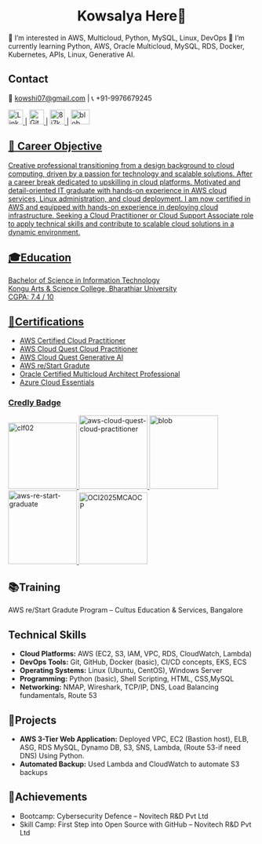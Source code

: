 <html>
  <body>
  <h1 align="center">Kowsalya Here👋</h1>
👀 I’m interested in AWS, Multicloud, Python, MySQL, Linux, DevOps
🌱 I’m currently learning Python, AWS, Oracle Multicloud, MySQL, RDS, Docker, Kubernetes, APIs, Linux, Generative AI.

  <h2>Contact </h2>
  <p>
  📧 <a href="mailto:kowshi07@gmail.com">kowshi07@gmail.com</a> | 📞 +91-9976679245 <br>    
    
<a href="https://www.linkedin.com/in/kowsalya-r77" target="_blank"><img width="30" height="30" alt="LinkedIn_logo_initials" src="https://github.com/user-attachments/assets/c86f37c8-d147-4bd5-a778-c0e0c2ff454d" /> 
 </a> |
<a href="https://github.com/Kowsalya-Rathinasamy" target="_blank"><img width="30" height="30" alt="Github-desktop-logo-symbol svg" src="https://github.com/user-attachments/assets/0eb74db4-58ff-4fa6-b455-a8e112101c8e" />
</a> |
<a href="https://dev.to/kowsalyarathinasamy" target="_blank"><img width="30" height="30" alt="8j7kvp660rqzt99zui8e" src="https://github.com/user-attachments/assets/012b3418-3102-4738-a723-875c3005f96c" />
</a> |
<a href="https://www.credly.com/users/kowsalya-r77" target="_blank"> <img width="38" height="30" alt="blob (2)" src="https://github.com/user-attachments/assets/a4cd49ce-7aaa-4345-8352-e7217bbacf4f" />
</p>

<h2>🎯 Career Objective</h2>
<p> Creative professional transitioning from a design background to cloud computing, driven by a passion for technology and scalable solutions. After a career break dedicated to upskilling in cloud platforms. Motivated and detail-oriented IT graduate with hands-on experience in AWS cloud services, Linux administration, and cloud deployment. I am now certified in AWS and equipped with hands-on experience in deploying cloud infrastructure. Seeking a Cloud Practitioner or Cloud Support Associate role to apply technical skills and contribute to scalable cloud solutions in a dynamic environment.</p>

<h2>🎓Education</h2>
  <p>
    Bachelor of Science in Information Technology<br>
    Kongu Arts & Science College, Bharathiar University<br>
    CGPA: 7.4 / 10
  </p>
<h2>📜Certifications</h2>
  <ul>
    <li>AWS Certified Cloud Practitioner</li>
    <li>AWS Cloud Quest Cloud Practitioner</li>
    <li>AWS Cloud Quest Generative AI</li>    
    <li>AWS re/Start Gradute</li>      
    <li>Oracle Certified Multicloud Architect Professional</li>
    <li>Azure Cloud Essentials</li>
  </ul>
  <!-- Credly Badge -->
  <h3>Credly Badge</h3>
    <a href="https://www.credly.com/badges/cd7766bb-89e8-42a2-872f-059cd9f41741/public_url" target="_blank">
    <img width="140" height="135" alt="clf02" src="https://github.com/user-attachments/assets/76f469e8-447e-45cc-8e61-838b6004ddcc" />
       <a href="https://www.credly.com/badges/5cb2b11b-7c1d-4e01-95c9-3b25ac52984f/public_url" target="_blank">
   <img width="140" height="150" alt="aws-cloud-quest-cloud-practitioner" src="https://github.com/user-attachments/assets/98b274e4-2b5c-4fff-830c-bbef33fd1637" />
        <a href="https://www.credly.com/badges/02f6d831-d92b-486f-8501-341c826f16b7/public_url" target="_blank">
         <img width="140" height="150" alt="blob" src="https://github.com/user-attachments/assets/9a568fc5-71d9-44c2-898c-64d20bc410df" />
        <a href="https://www.credly.com/badges/f020f5c6-ee2c-4a4c-be4a-82f364edff8b/public_url" target="_blank">
    <img width="140" height="150" alt="aws-re-start-graduate" src="https://github.com/user-attachments/assets/a85f8736-17f1-48f8-b860-1100f57a9918" />
        <a href="https://catalog-education.oracle.com/ords/certview/sharebadge?id=2D6D190766509EB87137A25A533DE18A1350020ABAFDF064D9F670B46E8ACB12" target="_blank">
   <img width="140" height="146" alt="OCI2025MCAOCP" src="https://github.com/user-attachments/assets/d363ef0b-ca54-4f4d-ba42-9e946a5c5775" />

  </a>
  <h2>📚Training</h2>
  <p>
    AWS re/Start Gradute Program – Cultus Education & Services, Bangalore<br>
  </p>
  <h2>Technical Skills</h2>
  <ul>
    <li><strong>Cloud Platforms:</strong> AWS (EC2, S3, IAM, VPC, RDS, CloudWatch, Lambda)</li>
    <li><strong>DevOps Tools:</strong> Git, GitHub, Docker (basic), CI/CD concepts, EKS, ECS </li>
    <li><strong>Operating Systems:</strong> Linux (Ubuntu, CentOS), Windows Server</li>
    <li><strong>Programming:</strong> Python (basic), Shell Scripting, HTML, CSS,MySQL</li>
    <li><strong>Networking:</strong> NMAP, Wireshark, TCP/IP, DNS, Load Balancing fundamentals, Route 53</li>
  </ul>
  <h2>💼Projects</h2>
  <ul>
    <li><strong>AWS 3-Tier Web Application:</strong> Deployed VPC, EC2 (Bastion host), ELB, ASG, RDS MySQL, Dynamo DB, S3, SNS, Lambda, (Route 53-if need DNS) Using Python.</li>
    <li><strong>Automated Backup:</strong> Used Lambda and CloudWatch to automate S3 backups</li>
  </ul> 
  <h2>🏅Achievements</h2>
  <ul>
    <li>Bootcamp: Cybersecurity Defence – Novitech R&D Pvt Ltd</li>
    <li>Skill Camp: First Step into Open Source with GitHub – Novitech R&D Pvt Ltd</li>
  </ul>
</body>
</html>







<!--
**Kowsalya-Rathinasamy/Kowsalya-Rathinasamy** is a ✨ _special_ ✨ repository because its `README.md` (this file) appears on your GitHub profile.

Here are some ideas to get you started:

- 🔭 I’m currently working on ...
- 🌱 I’m currently learning ...
- 👯 I’m looking to collaborate on ...
- 🤔 I’m looking for help with ...
- 💬 Ask me about ...
- 📫 How to reach me: ...
- 😄 Pronouns: ...
- ⚡ Fun fact: ...
-->

